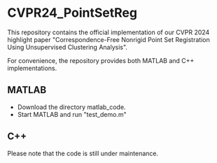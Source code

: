 # CVPR24_PointSetReg
This repository contains the official implementation of our CVPR 2024 highlight paper "Correspondence-Free Nonrigid Point Set Registration Using Unsupervised Clustering Analysis". 

For convenience, the repository provides both MATLAB and C++ implementations. 

## MATLAB 
- Download the directory matlab_code.
- Start MATLAB and run "test_demo.m" 


## C++

Please note that the code is still under maintenance.  


